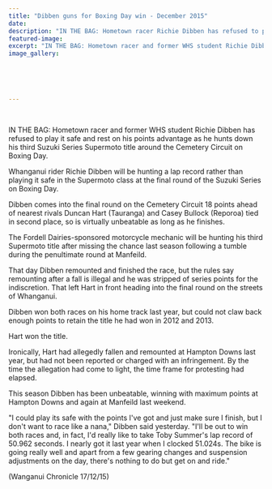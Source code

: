 ```yaml
---
title: "Dibben guns for Boxing Day win - December 2015"
date: 
description: "IN THE BAG: Hometown racer Richie Dibben has refused to play it safe and rest on his points advantage as he hunts down his third Suzuki Series Supermoto title around the Cemetery Circuit on Boxing Day"
featured-image: 
excerpt: "IN THE BAG: Hometown racer and former WHS student Richie Dibben has refused to play it safe and rest on his points advantage as he hunts down his third Suzuki Series Supermoto title around the Cemetery Circuit on Boxing Day."
image_gallery:
	
	
	
	
	
---
```


<p>&nbsp;</p>
<p>IN THE BAG: Hometown racer and former WHS student Richie Dibben has refused to play it safe and rest on his points advantage as he hunts down his third Suzuki Series Supermoto title around the Cemetery Circuit on Boxing Day.</p>
<p>Whanganui rider Richie Dibben will be hunting a lap record rather than playing it safe in the Supermoto class at the final round of the Suzuki Series on Boxing Day.</p>
<p>Dibben comes into the final round on the Cemetery Circuit 18 points ahead of nearest rivals Duncan Hart (Tauranga) and Casey Bullock (Reporoa) tied in second place, so is virtually unbeatable as long as he finishes.</p>
<p>The Fordell Dairies-sponsored motorcycle mechanic will be hunting his third Supermoto title after missing the chance last season following a tumble during the penultimate round at Manfeild.</p>
<p>That day Dibben remounted and finished the race, but the rules say remounting after a fall is illegal and he was stripped of series points for the indiscretion. That left Hart in front heading into the final round on the streets of Whanganui.</p>
<p>Dibben won both races on his home track last year, but could not claw back enough points to retain the title he had won in 2012 and 2013.</p>
<p>Hart won the title.</p>
<p>Ironically, Hart had allegedly fallen and remounted at Hampton Downs last year, but had not been reported or charged with an infringement. By the time the allegation had come to light, the time frame for protesting had elapsed.</p>
<p>This season Dibben has been unbeatable, winning with maximum points at Hampton Downs and again at Manfeild last weekend.</p>
<p>"I could play its safe with the points I've got and just make sure I finish, but I don't want to race like a nana," Dibben said yesterday. "I'll be out to win both races and, in fact, I'd really like to take Toby Summer's lap record of 50.962 seconds. I nearly got it last year when I clocked 51.024s. The bike is going really well and apart from a few gearing changes and suspension adjustments on the day, there's nothing to do but get on and ride."</p>
<p>(Wanganui Chronicle 17/12/15)</p>

